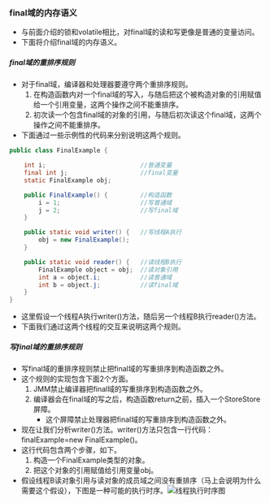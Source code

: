 ### final域的内存语义

- 与前面介绍的锁和volatile相比，对final域的读和写更像是普通的变量访问。
- 下面将介绍final域的内存语义。

##### final域的重排序规则

- 对于final域，编译器和处理器要遵守两个重排序规则。
  1. 在构造函数内对一个final域的写入，与随后把这个被构造对象的引用赋值给一个引用变量，这两个操作之间不能重排序。
  2. 初次读一个包含final域的对象的引用，与随后初次读这个final域，这两个操作之间不能重排序。
- 下面通过一些示例性的代码来分别说明这两个规则。

```Java
public class FinalExample {

    int i;                          //普通变量
    final int j;                    //final变量
    static FinalExample obj;

    public FinalExample() {         //构造函数
        i = 1;                      //写普通域
        j = 2;                      //写final域
    }

    public static void writer() {   //写线程A执行
        obj = new FinalExample();
    }

    public static void reader() {   //读线程B执行
        FinalExample object = obj;  //读对象引用
        int a = object.i;           //读普通域
        int b = object.j;           //读final域
    }
}
```

- 这里假设一个线程A执行writer()方法，随后另一个线程B执行reader()方法。
- 下面我们通过这两个线程的交互来说明这两个规则。

##### 写final域的重排序规则

- 写final域的重排序规则禁止把final域的写重排序到构造函数之外。
- 这个规则的实现包含下面2个方面。
  1. JMM禁止编译器把final域的写重排序到构造函数之外。
  2. 编译器会在final域的写之后，构造函数return之前，插入一个StoreStore屏障。
     - 这个屏障禁止处理器把final域的写重排序到构造函数之外。
- 现在让我们分析writer()方法。writer()方法只包含一行代码：finalExample=new FinalExample()。
- 这行代码包含两个步骤，如下。
  1. 构造一个FinalExample类型的对象。
  2. 把这个对象的引用赋值给引用变量obj。
- 假设线程B读对象引用与读对象的成员域之间没有重排序（马上会说明为什么需要这个假设），下图是一种可能的执行时序。![线程执行时序图]()